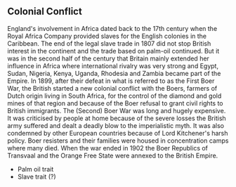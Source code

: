 ## Colonial Conflict
England's involvement in Africa dated back to the 17th century when the Royal Africa
Company provided slaves for the English colonies in the Caribbean. The end of the legal
slave trade in 1807 did not stop British interest in the continent and the trade based
on palm-oil continued. But it was in the second half of the century that Britain mainly
extended her influence in Africa where international rivalry was very strong and Egypt,
Sudan, Nigeria, Kenya, Uganda, Rhodesia and Zambia became part of the Empire.
In 1899, after their defeat in what is referred to as the First Boer War, the British started
a new colonial conflict with the Boers, farmers of Dutch origin living in South Africa,
for the control of the diamond and gold mines of that region and because of the Boer
refusal to grant civil rights to British immigrants.
The (Second) Boer War was long and hugely expensive. It was criticised by people
at home because of the severe losses the British army suffered and dealt a deadly blow
to the imperialistic myth. It was also condemned by other European countries because
of Lord Kitchener's harsh policy. Boer resisters and their families were housed in
concentration camps where many died. When the war ended in 1902 the Boer Republics
of Transvaal and the Orange Free State were annexed to the British Empire.

- Palm oil trait 
- Slave trait (?)